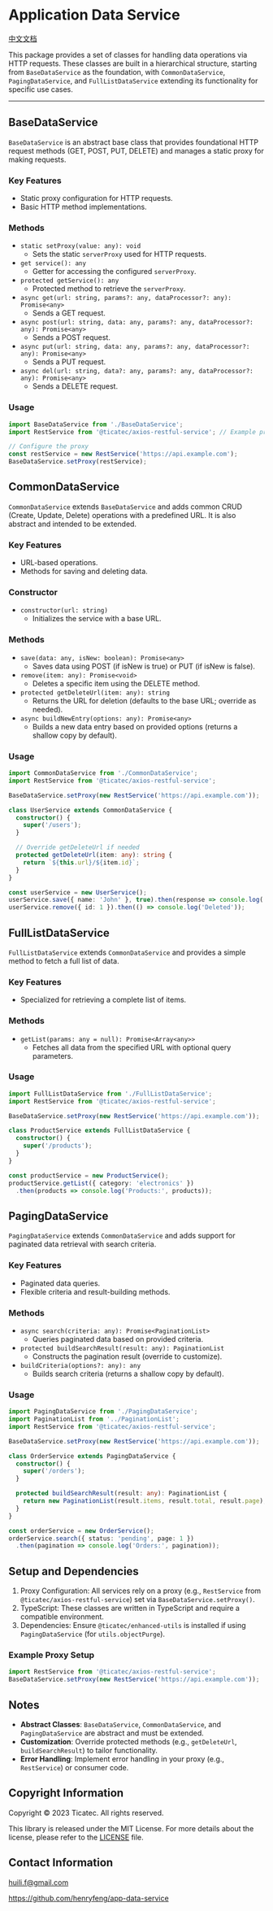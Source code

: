 # Application Data Service 

[中文文档](./README-CN.md)

This package provides a set of classes for handling data operations via HTTP requests. These classes are built in a hierarchical structure, starting from `BaseDataService` as the foundation, with `CommonDataService`, `PagingDataService`, and `FullListDataService` extending its functionality for specific use cases.

---

## BaseDataService

`BaseDataService` is an abstract base class that provides foundational HTTP request methods (GET, POST, PUT, DELETE) and manages a static proxy for making requests.

### Key Features
- Static proxy configuration for HTTP requests.
- Basic HTTP method implementations.

### Methods
- `static setProxy(value: any): void`
    - Sets the static `serverProxy` used for HTTP requests.
- `get service(): any`
    - Getter for accessing the configured `serverProxy`.
- `protected getService(): any`
    - Protected method to retrieve the `serverProxy`.
- `async get(url: string, params?: any, dataProcessor?: any): Promise<any>`
    - Sends a GET request.
- `async post(url: string, data: any, params?: any, dataProcessor?: any): Promise<any>`
    - Sends a POST request.
- `async put(url: string, data: any, params?: any, dataProcessor?: any): Promise<any>`
    - Sends a PUT request.
- `async del(url: string, data?: any, params?: any, dataProcessor?: any): Promise<any>`
    - Sends a DELETE request.

### Usage

```ts
import BaseDataService from './BaseDataService';
import RestService from '@ticatec/axios-restful-service'; // Example proxy

// Configure the proxy
const restService = new RestService('https://api.example.com');
BaseDataService.setProxy(restService);

```

## CommonDataService

`CommonDataService` extends `BaseDataService` and adds common CRUD (Create, Update, Delete) operations with a predefined URL. It is also abstract and intended to be extended.

### Key Features
* URL-based operations.
* Methods for saving and deleting data.

### Constructor
* `constructor(url: string)`
    * Initializes the service with a base URL.

### Methods
* `save(data: any, isNew: boolean): Promise<any>`
  * Saves data using POST (if isNew is true) or PUT (if isNew is false).
* `remove(item: any): Promise<void>`
  * Deletes a specific item using the DELETE method.
* `protected getDeleteUrl(item: any): string`
  * Returns the URL for deletion (defaults to the base URL; override as needed).
* `async buildNewEntry(options: any): Promise<any>`
  * Builds a new data entry based on provided options (returns a shallow copy by default).

### Usage

```ts
import CommonDataService from './CommonDataService';
import RestService from '@ticatec/axios-restful-service';

BaseDataService.setProxy(new RestService('https://api.example.com'));

class UserService extends CommonDataService {
  constructor() {
    super('/users');
  }

  // Override getDeleteUrl if needed
  protected getDeleteUrl(item: any): string {
    return `${this.url}/${item.id}`;
  }
}

const userService = new UserService();
userService.save({ name: 'John' }, true).then(response => console.log('Saved:', response));
userService.remove({ id: 1 }).then(() => console.log('Deleted'));
```

## FullListDataService

`FullListDataService` extends `CommonDataService` and provides a simple method to fetch a full list of data.

### Key Features
* Specialized for retrieving a complete list of items.
### Methods
* `getList(params: any = null): Promise<Array<any>>`
  * Fetches all data from the specified URL with optional query parameters.

### Usage

```ts
import FullListDataService from './FullListDataService';
import RestService from '@ticatec/axios-restful-service';

BaseDataService.setProxy(new RestService('https://api.example.com'));

class ProductService extends FullListDataService {
  constructor() {
    super('/products');
  }
}

const productService = new ProductService();
productService.getList({ category: 'electronics' })
  .then(products => console.log('Products:', products));
```

## PagingDataService

`PagingDataService` extends `CommonDataService` and adds support for paginated data retrieval with search criteria.

### Key Features

* Paginated data queries.
* Flexible criteria and result-building methods.

### Methods

* `async search(criteria: any): Promise<PaginationList>`
  * Queries paginated data based on provided criteria.
* `protected buildSearchResult(result: any): PaginationList`
  * Constructs the pagination result (override to customize).
* `buildCriteria(options?: any): any`
  * Builds search criteria (returns a shallow copy by default).

### Usage

```ts
import PagingDataService from './PagingDataService';
import PaginationList from '../PaginationList';
import RestService from '@ticatec/axios-restful-service';

BaseDataService.setProxy(new RestService('https://api.example.com'));

class OrderService extends PagingDataService {
  constructor() {
    super('/orders');
  }

  protected buildSearchResult(result: any): PaginationList {
    return new PaginationList(result.items, result.total, result.page);
  }
}

const orderService = new OrderService();
orderService.search({ status: 'pending', page: 1 })
  .then(pagination => console.log('Orders:', pagination));
```


## Setup and Dependencies
1. Proxy Configuration: All services rely on a proxy (e.g., `RestService` from `@ticatec/axios-restful-service`) set via `BaseDataService.setProxy()`.
2. TypeScript: These classes are written in TypeScript and require a compatible environment.
3. Dependencies: Ensure `@ticatec/enhanced-utils` is installed if using `PagingDataService` (for `utils.objectPurge`).

### Example Proxy Setup

```ts
import RestService from '@ticatec/axios-restful-service';
BaseDataService.setProxy(new RestService('https://api.example.com'));
```

## Notes
* **Abstract Classes**: `BaseDataService`, `CommonDataService`, and `PagingDataService` are abstract and must be extended.
* **Customization**: Override protected methods (e.g., `getDeleteUrl`, `buildSearchResult`) to tailor functionality.
* **Error Handling**: Implement error handling in your proxy (e.g., `RestService`) or consumer code.

## Copyright Information

Copyright © 2023 Ticatec. All rights reserved.

This library is released under the MIT License. For more details about the license, please refer to the [LICENSE](LICENSE) file.

## Contact Information

huili.f@gmail.com

https://github.com/henryfeng/app-data-service
